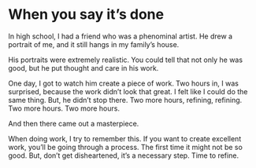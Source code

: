 # When you say it’s done


In high school, I had a friend who was a phenominal artist. He drew a portrait
of me, and it still hangs in my family’s house.

His portraits were extremely realistic. You could tell that not only he was
good, but he put thought and care in his work.

One day, I got to watch him create a piece of work. Two hours in, I was
surprised, because the work didn’t look that great. I felt like I could do the
same thing. But, he didn’t stop there. Two more hours, refining, refining. Two
more hours. Two more hours.

And then there came out a masterpiece.

When doing work, I try to remember this. If you want to create excellent work,
you’ll be going through a process. The first time it might not be so good.
But, don’t get disheartened, it’s a necessary step. Time to refine.


